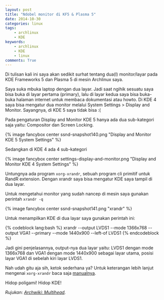 ```yaml
---
layout: post
title: "Ndobel monitor di KF5 & Plasma 5"
date: 2014-10-30
categories: linux
tags:
    - archlinux
    - KDE
keywords:
    - archlinux
    - KDE
    - linux
comments: True
---
```


Di tulisan kali ini saya akan sedikit surhat tentang dua(l) monitor/layar pada KDE Frameworks 5 dan Plasma 5 di mesin Archlinux saya.
<!--more-->

Saya suka mbuka laptop dengan dua layar. Jadi saat ngihik sesuatu saya bisa buka di layar pertama (primary), lalu di layar kedua saya bisa buka-buka halaman internet untuk membaca dokumentasi atau howto. Di KDE 4 saya bisa mengatur dua monitor melalui System Settings > Display and Monitor. Sayangnya, di KDE 5 saya tidak bisa :(

Pada pengaturan Display and Monitor KDE 5 hanya ada dua sub-kategori saja yaitu: Compositor dan Screen Locking.

{% image fancybox center ssnd-snapshot140.png "Display and Monitor KDE 5 System Settings" %}

Sedangkan di KDE 4 ada 4 sub-kategori

{% image fancybox center settings-display-and-monitor.png "Display and Monitor KDE 4 System Settings" %}

Untungnya ada program `xorg-xrandr`, sebuah program cli primitif untuk RandR extension. Dengan xrandr saya bisa mengatur KDE saya tampil di dua layar. 

Untuk mengetahui monitor yang sudah nancep di mesin saya gunakan perintah `xrandr -q`

{% image fancybox center ssnd-snapshot141.png "xrandr" %}

Untuk menampilkan KDE di dua layar saya gunakan perintah ini:

{% codeblock lang:bash %}
xrandr --output LVDS1 --mode 1366x768 --output VGA1 --primary --mode 1440x900 --left-of LVDS1
{% endcodeblock %}

Jadi gini penjelasannya, output-nya dua layar yaitu: LVDS1 dengan mode 1366x768 dan VGA1 dengan mode 1440x900 sebagai layar utama, posisi layar VGA1 di sebelah kiri layar LVDS1.

Nah udah gitu aja sih, ketok sederhana ya? Untuk keterangan lebih lanjut mengenai `xorg-xrandr` baca saja [manualnya](ftp://www.x.org/pub/X11R7.5/doc/man/man1/xrandr.1.html).

Hidop poligami! Hidop KDE!

_Rujukan: [Archwiki: Multihead](https://wiki.archlinux.org/index.php/multihead)._
